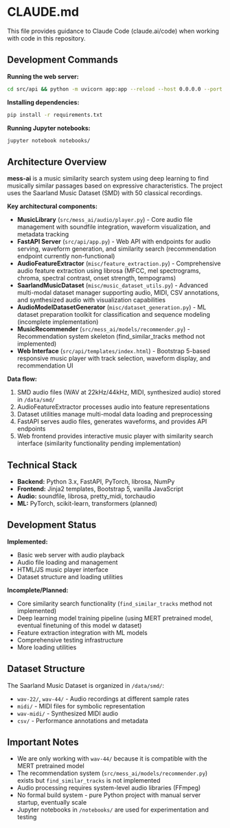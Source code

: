 # CLAUDE.md

This file provides guidance to Claude Code (claude.ai/code) when working with code in this repository.

## Development Commands

**Running the web server:**
```bash
cd src/api && python -m uvicorn app:app --reload --host 0.0.0.0 --port 8000
```

**Installing dependencies:**
```bash
pip install -r requirements.txt
```

**Running Jupyter notebooks:**
```bash
jupyter notebook notebooks/
```

## Architecture Overview

**mess-ai** is a music similarity search system using deep learning to find musically similar passages based on expressive characteristics. The project uses the Saarland Music Dataset (SMD) with 50 classical recordings.

**Key architectural components:**

- **MusicLibrary** (`src/mess_ai/audio/player.py`) - Core audio file management with soundfile integration, waveform visualization, and metadata tracking
- **FastAPI Server** (`src/api/app.py`) - Web API with endpoints for audio serving, waveform generation, and similarity search (recommendation endpoint currently non-functional)
- **AudioFeatureExtractor** (`misc/feature_extraction.py`) - Comprehensive audio feature extraction using librosa (MFCC, mel spectrograms, chroma, spectral contrast, onset strength, tempograms)
- **SaarlandMusicDataset** (`misc/music_dataset_utils.py`) - Advanced multi-modal dataset manager supporting audio, MIDI, CSV annotations, and synthesized audio with visualization capabilities
- **AudioModelDatasetGenerator** (`misc/dataset_generation.py`) - ML dataset preparation toolkit for classification and sequence modeling (incomplete implementation)
- **MusicRecommender** (`src/mess_ai/models/recommender.py`) - Recommendation system skeleton (find_similar_tracks method not implemented)
- **Web Interface** (`src/api/templates/index.html`) - Bootstrap 5-based responsive music player with track selection, waveform display, and recommendation UI

**Data flow:**
1. SMD audio files (WAV at 22kHz/44kHz, MIDI, synthesized audio) stored in `/data/smd/`
2. AudioFeatureExtractor processes audio into feature representations  
3. Dataset utilities manage multi-modal data loading and preprocessing
4. FastAPI serves audio files, generates waveforms, and provides API endpoints
5. Web frontend provides interactive music player with similarity search interface (similarity functionality pending implementation)

## Technical Stack

- **Backend:** Python 3.x, FastAPI, PyTorch, librosa, NumPy
- **Frontend:** Jinja2 templates, Bootstrap 5, vanilla JavaScript
- **Audio:** soundfile, librosa, pretty_midi, torchaudio
- **ML:** PyTorch, scikit-learn, transformers (planned)

## Development Status

**Implemented:**
- Basic web server with audio playback
- Audio file loading and management
- HTML/JS music player interface
- Dataset structure and loading utilities

**Incomplete/Planned:**
- Core similarity search functionality (`find_similar_tracks` method not implemented)
- Deep learning model training pipeline (using MERT pretrained model, eventual finetuning of this model w dataset)
- Feature extraction integration with ML models
- Comprehensive testing infrastructure
- More loading utilities

## Dataset Structure

The Saarland Music Dataset is organized in `/data/smd/`:
- `wav-22/`, `wav-44/` - Audio recordings at different sample rates
- `midi/` - MIDI files for symbolic representation
- `wav-midi/` - Synthesized MIDI audio
- `csv/` - Performance annotations and metadata

## Important Notes
- We are only working with `wav-44/` because it is compatible with the MERT pretrained model
- The recommendation system (`src/mess_ai/models/recommender.py`) exists but `find_similar_tracks` is not implemented
- Audio processing requires system-level audio libraries (FFmpeg)
- No formal build system - pure Python project with manual server startup, eventually scale
- Jupyter notebooks in `/notebooks/` are used for experimentation and testing
